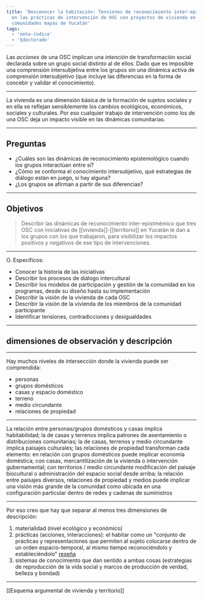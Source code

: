 ```yaml
---
title: 'Desconocer la habitación: Tensiones de reconocimiento inter-epistémico
  en las prácticas de intervención de OSC con proyectos de vivienda en
  comunidades mayas de Yucatán'
tags:
  - 'nota-índice'
  - '§doctorado'
---
```

Las *acciones* de una OSC implican una *intención* de transformación social declarada sobre un grupo social distinto al de ellos. Dado que es imposible una comprensión intersubjetiva entre los grupos sin una dinámica activa de comprensión intersubjetivo (que incluye las diferencias en la forma de concebir y validar el conocimiento).

---

La vivienda es una dimensión básica de la formación de sujetos sociales y en ella se reflejan sensiblemente los cambios ecológicos, económicos, sociales y culturales. Por eso cualquier trabajo de intervención como los de una OSC deja un impacto visible en las dinámicas comunitarias.

---

## Preguntas

- ¿Cuáles son las dinámicas de reconocimiento epistemológico cuando los grupos interactúan entre sí?
- ¿Cómo se conforma el conocimiento intersubjetivo, qué estrategias de diálogo están en juego, si hay alguna?
- ¿Los grupos se afirman a partir de sus diferencias?

---

## Objetivos

>Describir las dinámicas de reconocimiento inter-epistmémico que tres OSC con iniciativas de [[vivienda]]-[[territorio]] en Yucatán le dan a los grupos con los que trabajaron, para visibilizar los impactos positivos y negativos de ese tipo de intervenciones.

---

O. Específicos:

- Conocer la historia de las iniciativas
- Describir los procesos de diálogo intercultural
- Describir los modelos de participación y gestión de la comunidad en los programas, desde su diseño hasta su implementación
- Describir la visión de la vivienda de cada OSC
- Describir la visión de la vivienda de los miembros de la comunidad participante
- Identificar tensiones, contradicciones y desigualdades

---

## dimensiones de observación y descripción

---

Hay muchos niveles de intersección donde la vivienda puede ser comprendida:

- personas
- grupos domésticos
- casas y espacio doméstico
- terreno
- medio circundante
- relaciones de propiedad

---

La relación entre personas/grupos domésticos y casas implica habitabilidad; la de casas y terrenos implica patrones de asentamiento o distribuciones comunitarias; la de casas, terrenos y medio circundante implica paisajes culturales; las relaciones de propiedad transforman cada elemento: en relación con grupos domésticos puede implicar economía doméstica; con casas, mercantilización de la vivienda o intervención gubernamental; con territorios / medio circundante modificación del paisaje biocultural o administración del espacio social desde arriba; la relación entre paisajes diversos, relaciones de propiedad y medios puede implicar una visión más grande de la comunidad como ubicada en una configuración particular dentro de redes y cadenas de suministros

---

Por eso creo que hay que separar al menos tres dimensiones de descripción:

1. materialidad (nivel ecológico y económico)
2. prácticas (acciones, interacciones): el habitar como un "conjunto de prácticas y representaciones que permiten al sujeto colocarse dentro de un orden espacio-temporal, al mismo tiempo reconociéndolo y estableciéndolo" [reseña](http://www.scielo.org.mx/scielo.php?script=sci_arttext&pid=S0187-01732014000300008)
3. sistemas de conocimiento que dan sentido a ambas cosas (estrategias de reproducción de la vida social y marcos de producción de verdad, belleza y bondad)

---

[[Esquema argumental de vivienda y territorio]]